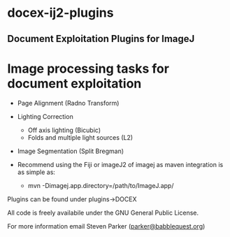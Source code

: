 # docex-ij2-plugins

## Document Exploitation Plugins for ImageJ

# Image processing tasks for document exploitation

* Page Alignment (Radno Transform)
* Lighting Correction
   * Off axis lighting (Bicubic)
   * Folds and multiple light sources (L2)
* Image Segmentation (Split Bregman)

* Recommend using the Fiji or imageJ2 of imagej as maven integration is as simple as:
   * mvn -Dimagej.app.directory=/path/to/ImageJ.app/

Plugins can be found under plugins->DOCEX

All code is freely availabile under the GNU General Public License.

For more information email Steven Parker (parker@babblequest.org)

